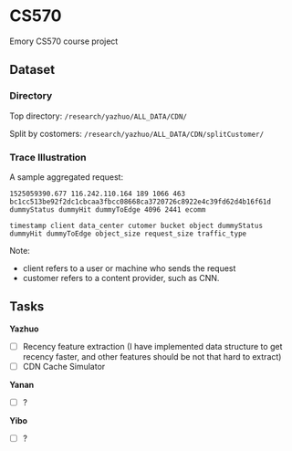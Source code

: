 # CS570
Emory CS570 course project

## Dataset
### Directory
Top directory: `/research/yazhuo/ALL_DATA/CDN/`

Split by costomers: `/research/yazhuo/ALL_DATA/CDN/splitCustomer/`

### Trace Illustration
A sample aggregated request:

`1525059390.677 116.242.110.164 189 1066 463 bc1cc513be92f2dc1cbcaa3fbcc08668ca3720726c8922e4c39fd62d4b16f61d dummyStatus dummyHit dummyToEdge 4096 2441 ecomm`

`timestamp client data_center cutomer bucket object dummyStatus dummyHit dummyToEdge object_size request_size traffic_type`

Note: 
- client refers to a user or machine who sends the request
- customer refers to a content provider, such as CNN.

## Tasks
**Yazhuo**
- [ ] Recency feature extraction (I have implemented data structure to get recency faster, and other features should be not that hard to extract)
- [ ] CDN Cache Simulator

**Yanan**
- [ ] ?

**Yibo**
- [ ] ?
